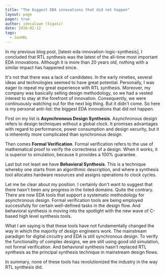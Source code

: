 ```yaml
---
title: "The biggest EDA innovations that did not happen"
layout: page 
pager: true
author: jdecaluwe (Sigasi)
date: 2010-02-12
tags: 
  - JanHDL
---
```

In my previous blog post, [latest-eda-innovation-logic-synthesis], I concluded that RTL synthesis was the latest of the all-time most important EDA innovations. Although it is more than 20 years old, nothing with a similar impact has happened since.

It's not that there was a lack of candidates. In the early nineties, several ideas and technologies seemed to have great potential. Personally, I was eager to repeat my great experience with RTL synthesis. Moreover, my company was basically selling design methodology, so we had a vested interest to stay at the forefront of innovation. Consequently, we were continuously watching out for the next big thing. But it didn't come. So here is my personal anti-list: the biggest EDA innovations that did not happen.

First on my list is <strong>Asynchronous Design Synthesis</strong>. Asynchronous design refers to design techniques without a global clock. It promises advantages with regard to performance, power consumption and design security, but it is inherently more complicated than synchronous design.

Then comes <strong>Formal Verification</strong>. Formal verification refers to the use of mathematical proof to verify the correctness of a design. When it works, it is superior to simulation, because it provides a 100% guarantee.

Last but not least we have <strong>Behavioral Synthesis</strong>. This is a technique whereby one starts from an algorithmic description, and where a synthesis tool allocates hardware resources and assigns operations to clock cycles.

Let me be clear about my position. I certainly don't want to suggest that there hasn't been any progress in the listed domains. Quite the contrary. There are now EDA tools that support a systematic methodology for asynchronous design. Formal verification tools are being employed successfully for certain well-defined tasks in the design flow. And behavioral synthesis is moving into the spotlight with the new wave of C-based high level synthesis tools.

What I am saying is that these tools have not fundamentally changed the way in which the majority of design engineers work. The mainstream paradigm for digital circuitry and EDA is still synchronous design. To verify the functionality of complex designs, we are still using good old simulation, not formal verification. And behavioral synthesis hasn't replaced RTL synthesis as the principal synthesis technique in mainstream design flows.

In summary, none of these tools has revolutionized the industry in the way RTL synthesis did.

